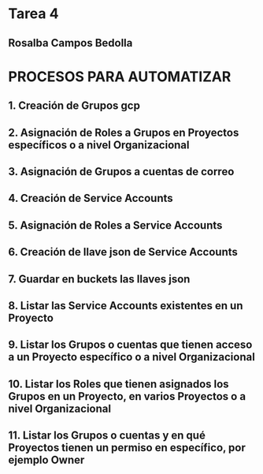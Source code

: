 # Tarea 4
## Rosalba Campos Bedolla
# PROCESOS PARA AUTOMATIZAR
##  1. Creación de Grupos gcp
##  2. Asignación de Roles a Grupos en Proyectos específicos o a nivel Organizacional
##  3. Asignación de Grupos a cuentas de correo
##  4. Creación de Service Accounts
##  5. Asignación de Roles a Service Accounts
##  6. Creación de llave json de Service Accounts
##  7. Guardar en buckets las llaves json
##  8. Listar las Service Accounts existentes en un Proyecto
##  9. Listar los Grupos o cuentas que tienen acceso a un Proyecto específico o a nivel Organizacional
## 10. Listar los Roles que tienen asignados los Grupos en un Proyecto, en varios Proyectos o a nivel Organizacional
## 11. Listar los Grupos o cuentas y en qué Proyectos tienen un permiso en específico, por ejemplo Owner
